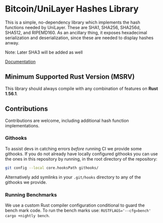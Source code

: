 # Bitcoin/UniLayer Hashes Library

This is a simple, no-dependency library which implements the hash functions
needed by UniLayer. These are SHA1, SHA256, SHA256d, SHA512, and RIPEMD160. As an
ancillary thing, it exposes hexadecimal serialization and deserialization,
since these are needed to display hashes anway.

Note: Later SHA3 will be added as well

[Documentation](https://docs.rs/bitcoin_hashes/)

## Minimum Supported Rust Version (MSRV)

This library should always compile with any combination of features on **Rust 1.56.1**.

## Contributions

Contributions are welcome, including additional hash function implementations.

### Githooks

To assist devs in catching errors _before_ running CI we provide some githooks. If you do not
already have locally configured githooks you can use the ones in this repository by running, in the
root directory of the repository:

```bash
git config --local core.hooksPath githooks/
```

Alternatively add symlinks in your `.git/hooks` directory to any of the githooks we provide.

### Running Benchmarks

We use a custom Rust compiler configuration conditional to guard the bench mark code. To run the
bench marks use: `RUSTFLAGS='--cfg=bench' cargo +nightly bench`.

